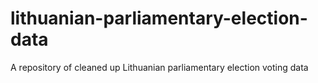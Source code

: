 # lithuanian-parliamentary-election-data
A repository of cleaned up Lithuanian parliamentary election voting data 
